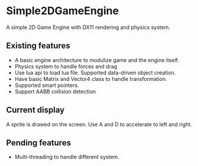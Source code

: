 # Simple2DGameEngine
A simple 2D Game Engine with DX11 rendering and physics system.

## Existing features
- A basic engine architecture to modulize game and the engine itself.
- Physics system to handle forces and drag
- Use lua api to load lua file. Supported data-driven object creation.
- Have basic Matrix and Vector4 class to handle transformation.
- Supported smart pointers.
- Support AABB collision detection

## Current display
A sprite is drawed on the screen. Use A and D to accelerate to left and right.

## Pending features
- Multi-threading to handle different system.
